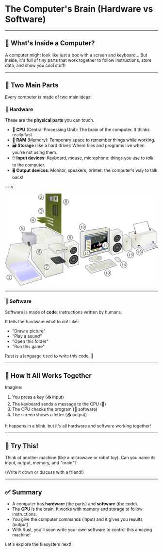 # The Computer's Brain (Hardware vs Software)

---

## 🧠 What's Inside a Computer?

A computer might look like just a box with a screen and keyboard...
But inside, it's full of tiny parts that work together to follow instructions, store data, and show you cool stuff!

---

## 🧱 Two Main Parts

Every computer is made of two main ideas:

### 💾 Hardware

These are the **physical parts** you can touch.

- 🧠 **CPU** (Central Processing Unit): The brain of the computer. It thinks really fast.
- 🧮 **RAM** (Memory): Temporary space to remember things while working.
- 🗃️ **Storage** (like a hard drive): Where files and programs live when you're not using them.
- 🖱️ **Input devices**: Keyboard, mouse, microphone: things you use to _talk_ to the computer.
- 🖥️ **Output devices**: Monitor, speakers, printer: the computer's way to talk back!

---v

![Computer components](./img/hardware.png)

---

### 📜 Software

Software is made of **code**: instructions written by humans.

It tells the hardware what to do! Like:

- "Draw a picture"
- "Play a sound"
- "Open this folder"
- "Run this game"

Rust is a language used to write this code. 🦀

---

## 🔁 How It All Works Together

Imagine:

1. You press a key (📥 input)
2. The keyboard sends a message to the CPU (🧠)
3. The CPU checks the program (📜 software)
4. The screen shows a letter (📤 output)

It happens in a blink, but it's all hardware and software working together!

---

## 🧪 Try This!

Think of another machine (like a microwave or robot toy).
Can you name its input, output, memory, and "brain"?

(Write it down or discuss with a friend!)

---

## ✅ Summary

- A computer has **hardware** (the parts) and **software** (the code).
- The **CPU** is the brain. It works with memory and storage to follow instructions.
- You give the computer commands (input) and it gives you results (output).
- With Rust, you'll soon write your own software to control this amazing machine!

Let's explore the filesystem next!
